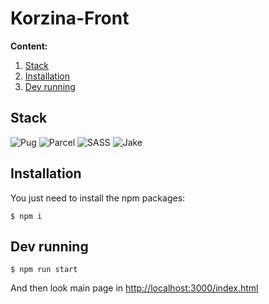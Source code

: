 # Korzina-Front

**Content:**

1. [Stack](#stack)
2. [Installation](#installation)
3. [Dev running](#dev-running)

## Stack

![Pug](https://img.shields.io/badge/Pug-FFF?style=for-the-badge&logo=pug&logoColor=A86454)
![Parcel](https://img.shields.io/badge/parcel-%230769AD.svg?style=for-the-badge&logo=parcel&logoColor=white)
![SASS](https://img.shields.io/badge/SASS-hotpink.svg?style=for-the-badge&logo=SASS&logoColor=white)
![Jake](https://img.shields.io/badge/Jake-FE7A16?style=for-the-badge&logo=Jake&logoColor=white)

## Installation

You just need to install the npm packages: 
```
$ npm i
```

## Dev running

```
$ npm run start
```

And then look main page in [http://localhost:3000/index.html](http://localhost:3000/index.html)